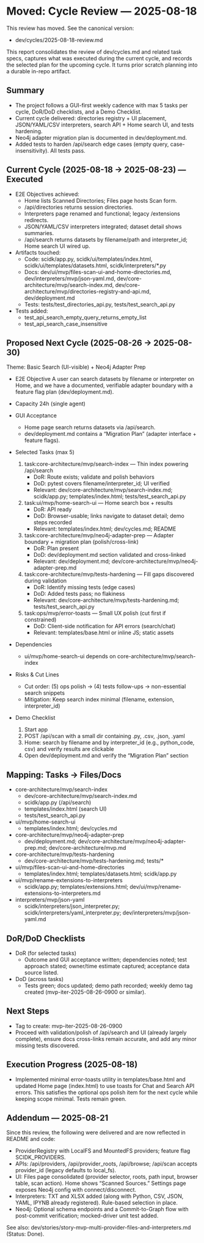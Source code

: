 # Moved: Cycle Review — 2025-08-18

This review has moved. See the canonical version:
- dev/cycles/2025-08-18-review.md

This report consolidates the review of dev/cycles.md and related task specs, captures what was executed during the current cycle, and records the selected plan for the upcoming cycle. It turns prior scratch planning into a durable in-repo artifact.

## Summary
- The project follows a GUI-first weekly cadence with max 5 tasks per cycle, DoR/DoD checklists, and a Demo Checklist.
- Current cycle delivered: directories registry + UI placement, JSON/YAML/CSV interpreters, search API + Home search UI, and tests hardening.
- Neo4j adapter migration plan is documented in dev/deployment.md.
- Added tests to harden /api/search edge cases (empty query, case-insensitivity). All tests pass.

## Current Cycle (2025-08-18 → 2025-08-23) — Executed
- E2E Objectives achieved:
  - Home lists Scanned Directories; Files page hosts Scan form.
  - /api/directories returns session directories.
  - Interpreters page renamed and functional; legacy /extensions redirects.
  - JSON/YAML/CSV interpreters integrated; dataset detail shows summaries.
  - /api/search returns datasets by filename/path and interpreter_id; Home search UI wired up.
- Artifacts touched:
  - Code: scidk/app.py, scidk/ui/templates/index.html, scidk/ui/templates/datasets.html, scidk/interpreters/*.py
  - Docs: dev/ui/mvp/files-scan-ui-and-home-directories.md, dev/interpreters/mvp/json-yaml.md, dev/core-architecture/mvp/search-index.md, dev/core-architecture/mvp/directories-registry-and-api.md, dev/deployment.md
  - Tests: tests/test_directories_api.py, tests/test_search_api.py
- Tests added:
  - test_api_search_empty_query_returns_empty_list
  - test_api_search_case_insensitive

## Proposed Next Cycle (2025-08-26 → 2025-08-30)
Theme: Basic Search (UI-visible) + Neo4j Adapter Prep

- E2E Objective
  A user can search datasets by filename or interpreter on Home, and we have a documented, verifiable adapter boundary with a feature flag plan (dev/deployment.md).

- Capacity
  24h (single agent)

- GUI Acceptance
  - Home page search returns datasets via /api/search.
  - dev/deployment.md contains a “Migration Plan” (adapter interface + feature flags).

- Selected Tasks (max 5)
  1) task:core-architecture/mvp/search-index — Thin index powering /api/search
     - DoR: Route exists; validate and polish behaviors
     - DoD: pytest covers filename/interpreter_id; UI verified
     - Relevant: dev/core-architecture/mvp/search-index.md; scidk/app.py; templates/index.html; tests/test_search_api.py
  2) task:ui/mvp/home-search-ui — Home search box + results
     - DoR: API ready
     - DoD: Browser-usable; links navigate to dataset detail; demo steps recorded
     - Relevant: templates/index.html; dev/cycles.md; README
  3) task:core-architecture/mvp/neo4j-adapter-prep — Adapter boundary + migration plan (polish/cross-link)
     - DoR: Plan present
     - DoD: dev/deployment.md section validated and cross-linked
     - Relevant: dev/deployment.md; dev/core-architecture/mvp/neo4j-adapter-prep.md
  4) task:core-architecture/mvp/tests-hardening — Fill gaps discovered during validation
     - DoR: Identify missing tests (edge cases)
     - DoD: Added tests pass; no flakiness
     - Relevant: dev/core-architecture/mvp/tests-hardening.md; tests/test_search_api.py
  5) task:ops/mvp/error-toasts — Small UX polish (cut first if constrained)
     - DoD: Client-side notification for API errors (search/chat)
     - Relevant: templates/base.html or inline JS; static assets

- Dependencies
  - ui/mvp/home-search-ui depends on core-architecture/mvp/search-index

- Risks & Cut Lines
  - Cut order: (5) ops polish → (4) tests follow-ups → non-essential search snippets
  - Mitigation: Keep search index minimal (filename, extension, interpreter_id)

- Demo Checklist
  1) Start app
  2) POST /api/scan with a small dir containing .py, .csv, .json, .yaml
  3) Home: search by filename and by interpreter_id (e.g., python_code, csv) and verify results are clickable
  4) Open dev/deployment.md and verify the “Migration Plan” section

## Mapping: Tasks → Files/Docs
- core-architecture/mvp/search-index
  - dev/core-architecture/mvp/search-index.md
  - scidk/app.py (/api/search)
  - templates/index.html (search UI)
  - tests/test_search_api.py
- ui/mvp/home-search-ui
  - templates/index.html; dev/cycles.md
- core-architecture/mvp/neo4j-adapter-prep
  - dev/deployment.md; dev/core-architecture/mvp/neo4j-adapter-prep.md; dev/core-architecture/mvp.md
- core-architecture/mvp/tests-hardening
  - dev/core-architecture/mvp/tests-hardening.md; tests/*
- ui/mvp/files-scan-ui-and-home-directories
  - templates/index.html; templates/datasets.html; scidk/app.py
- ui/mvp/rename-extensions-to-interpreters
  - scidk/app.py; templates/extensions.html; dev/ui/mvp/rename-extensions-to-interpreters.md
- interpreters/mvp/json-yaml
  - scidk/interpreters/json_interpreter.py; scidk/interpreters/yaml_interpreter.py; dev/interpreters/mvp/json-yaml.md

## DoR/DoD Checklists
- DoR (for selected tasks)
  - Outcome and GUI acceptance written; dependencies noted; test approach stated; owner/time estimate captured; acceptance data source listed.
- DoD (across tasks)
  - Tests green; docs updated; demo path recorded; weekly demo tag created (mvp-iter-2025-08-26-0900 or similar).

## Next Steps
- Tag to create: mvp-iter-2025-08-26-0900
- Proceed with validation/polish of /api/search and UI (already largely complete), ensure docs cross-links remain accurate, and add any minor missing tests discovered.


## Execution Progress (2025-08-18)
- Implemented minimal error-toasts utility in templates/base.html and updated Home page (index.html) to use toasts for Chat and Search API errors. This satisfies the optional ops polish item for the next cycle while keeping scope minimal. Tests remain green.



## Addendum — 2025-08-21
Since this review, the following were delivered and are now reflected in README and code:
- ProviderRegistry with LocalFS and MountedFS providers; feature flag SCIDK_PROVIDERS.
- APIs: /api/providers, /api/provider_roots, /api/browse; /api/scan accepts provider_id (legacy defaults to local_fs).
- UI: Files page consolidated (provider selector, roots, path input, browser table, scan action). Home shows “Scanned Sources.” Settings page exposes Neo4j config with connect/disconnect.
- Interpreters: TXT and XLSX added (along with Python, CSV, JSON, YAML, IPYNB already registered). Rule-based selection in place.
- Neo4j: Optional schema endpoints and a Commit-to-Graph flow with post-commit verification; mocked-driver unit test added.

See also: dev/stories/story-mvp-multi-provider-files-and-interpreters.md (Status: Done).
